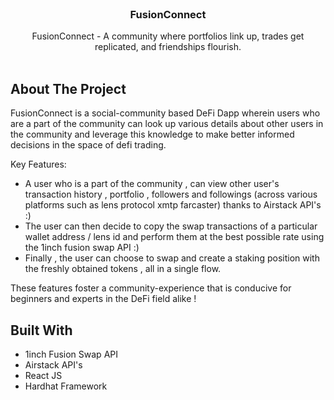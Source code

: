 <br/>
<p align="center">
  <h3 align="center">FusionConnect</h3>

  <p align="center">
    FusionConnect -  A community where portfolios link up, trades get replicated, and friendships flourish.
    <br/>
    <br/>
  </p>
</p>



## About The Project

FusionConnect is a social-community based DeFi Dapp wherein users who are a part of the community can look up various details about other users in the community and leverage this knowledge to make better informed decisions in the space of defi trading.

Key Features:

* A user who is a part of the community , can view other user's transaction history , portfolio , followers and followings (across various platforms such as lens protocol xmtp farcaster) thanks to Airstack API's :) 
* The user can then decide to copy the swap transactions of a particular wallet address / lens id and perform them at the best possible rate using the 1inch fusion swap API :)
* Finally , the user can choose to swap and create a staking position with the freshly obtained tokens , all in a single flow. 

These features foster a community-experience that is conducive for beginners and experts in the DeFi field alike !

## Built With

* 1inch Fusion Swap API
* Airstack API's
* React JS
* Hardhat Framework
